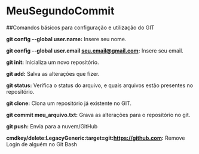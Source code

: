 # MeuSegundoCommit
##Comandos básicos para configuração e utilização do GIT

**git config --global user.name:** Insere seu nome.

**git config --global user.email seu.email@gmail.com:** Insere seu email.

**git init:** Inicializa um novo repositório.

**git add:** Salva as alterações que fizer.

**git status:** Verifica o status do arquivo, e quais arquivos estão presentes no repositório.

**git clone:** Clona um repositório já existente no GIT.

**git commit meu_arquivo.txt:** Grava as alterações para o repositório no git.

**git push:** Envia para a nuvem/GitHub

**cmdkey/delete:LegacyGeneric:target=git:https://github.com:** Remove Login de alguém no Git Bash
